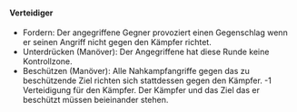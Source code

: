 #### Verteidiger

* Fordern: Der angegriffene Gegner provoziert einen Gegenschlag wenn er seinen Angriff nicht gegen den Kämpfer richtet.
* Unterdrücken (Manöver): Der Angegriffene hat diese Runde keine Kontrollzone.
* Beschützen (Manöver): Alle Nahkampfangriffe gegen das zu beschützende Ziel richten sich stattdessen gegen den
Kämpfer. -1 Verteidigung für den Kämpfer. Der Kämpfer und das Ziel das er beschützt müssen beieinander stehen.
